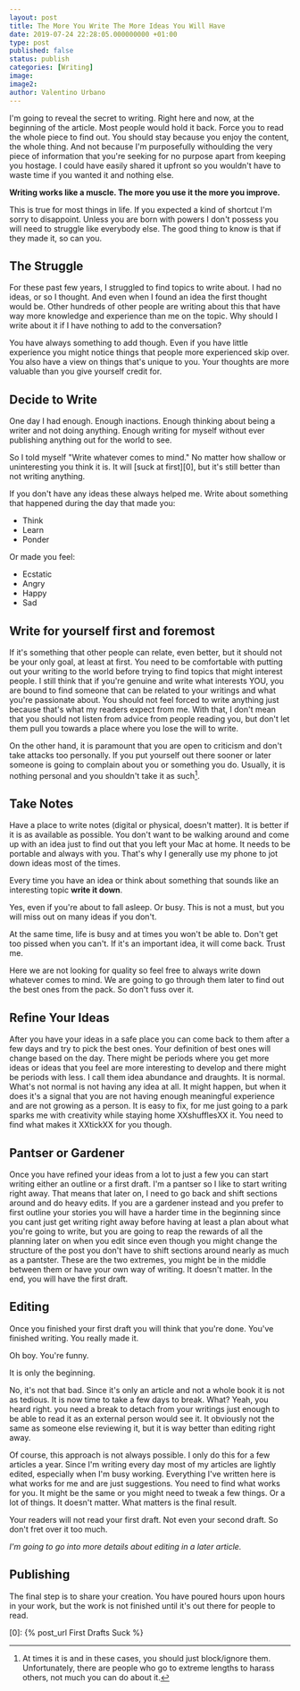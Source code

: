 ```yaml
---
layout: post
title: The More You Write The More Ideas You Will Have
date: 2019-07-24 22:28:05.000000000 +01:00
type: post
published: false
status: publish
categories: [Writing]
image:
image2:
author: Valentino Urbano
---
```


I'm going to reveal the secret to writing. Right here and now, at the beginning of the article. Most people would hold it back. Force you to read the whole piece to find out. You should stay because you enjoy the content, the whole thing. And not because I'm purposefully withoulding the very piece of information that you're seeking for no purpose apart from keeping you hostage. I could have easily shared it upfront so you wouldn't have to waste time if you wanted it and nothing else.

**Writing works like a muscle. The more you use it the more you improve.**

This is true for most things in life. If you expected a kind of shortcut I'm sorry to disappoint. Unless you are born with powers I don't possess you will need to struggle like everybody else. The good thing to know is that if they made it, so can you.

## The Struggle

For these past few years, I struggled to find topics to write about. I had no ideas, or so I thought. And even when I found an idea the first thought would be. Other hundreds of other people are writing about this that have way more knowledge and experience than me on the topic. Why should I write about it if I have nothing to add to the conversation?

You have always something to add though. Even if you have little experience you might notice things that people more experienced skip over. You also have a view on things that's unique to you. Your thoughts are more valuable than you give yourself credit for.

## Decide to Write

One day I had enough. Enough inactions. Enough thinking about being a writer and not doing anything. Enough writing for myself without ever publishing anything out for the world to see.

So I told myself "Write whatever comes to mind." No matter how shallow or uninteresting you think it is. It will [suck at first][0], but it's still better than not writing anything.

If you don't have any ideas these always helped me. Write about something that happened during the day that made you:

- Think
- Learn
- Ponder

Or made you feel:

- Ecstatic
- Angry
- Happy
- Sad

## Write for yourself first and foremost

If it's something that other people can relate, even better, but it should not be your only goal, at least at first. You need to be comfortable with putting out your writing to the world before trying to find topics that might interest people. I still think that if you're genuine and write what interests YOU, you are bound to find someone that can be related to your writings and what you're passionate about. You should not feel forced to write anything just because that's what my readers expect from me. With that, I don't mean that you should not listen from advice from people reading you, but don't let them pull you towards a place where you lose the will to write.

On the other hand, it is paramount that you are open to criticism and don't take attacks too personally. If you put yourself out there sooner or later someone is going to complain about you or something you do. Usually, it is nothing personal and you shouldn't take it as such[^1].

## Take Notes

Have a place to write notes (digital or physical, doesn't matter). It is better if it is as available as possible. You don't want to be walking around and come up with an idea just to find out that you left your Mac at home. It needs to be portable and always with you. That's why I generally use my phone to jot down ideas most of the times.

Every time you have an idea or think about something that sounds like an interesting topic **write it down**.

Yes, even if you're about to fall asleep. Or busy. This is not a must, but you will miss out on many ideas if you don't.

At the same time, life is busy and at times you won't be able to. Don't get too pissed when you can't. If it's an important idea, it will come back. Trust me.

Here we are not looking for quality so feel free to always write down whatever comes to mind. We are going to go through them later to find out the best ones from the pack. So don't fuss over it.

## Refine Your Ideas

After you have your ideas in a safe place you can come back to them after a few days and try to pick the best ones. Your definition of best ones will change based on the day. There might be periods where you get more ideas or ideas that you feel are more interesting to develop and there might be periods with less. I call them idea abundance and draughts. It is normal. What's not normal is not having any idea at all. It might happen, but when it does it's a signal that you are not having enough meaningful experience and are not growing as a person. It is easy to fix, for me just going to a park sparks me with creativity while staying home XXshufflesXX it. You need to find what makes it XXtickXX for you though.

## Pantser or Gardener

Once you have refined your ideas from a lot to just a few you can start writing either an outline or a first draft. I'm a pantser so I like to start writing right away. That means that later on, I need to go back and shift sections around and do heavy edits. If you are a gardener instead and you prefer to first outline your stories you will have a harder time in the beginning since you cant just get writing right away before having at least a plan about what you're going to write, but you are going to reap the rewards of all the planning later on when you edit since even though you might change the structure of the post you don't have to shift sections around nearly as much as a pantster. These are the two extremes, you might be in the middle between them or have your own way of writing. It doesn't matter. In the end, you will have the first draft.

## Editing

Once you finished your first draft you will think that you're done. You've finished writing. You really made it.

Oh boy. You're funny.

It is only the beginning.

No, it's not that bad. Since it's only an article and not a whole book it is not as tedious. It is now time to take a few days to break. What? Yeah, you heard right. you need a break to detach from your writings just enough to be able to read it as an external person would see it. It obviously not the same as someone else reviewing it, but it is way better than editing right away.

Of course, this approach is not always possible. I only do this for a few articles a year. Since I'm writing every day most of my articles are lightly edited, especially when I'm busy working. Everything I've written here is what works for me and are just suggestions. You need to find what works for you. It might be the same or you might need to tweak a few things. Or a lot of things. It doesn't matter. What matters is the final result.

Your readers will not read your first draft. Not even your second draft. So don't fret over it too much.

_I'm going to go into more details about editing in a later article._

## Publishing

The final step is to share your creation. You have poured hours upon hours in your work, but the work is not finished until it's out there for people to read.

[0]: {% post_url First Drafts Suck %}

[^1]: At times it is and in these cases, you should just block/ignore them. Unfortunately, there are people who go to extreme lengths to harass others, not much you can do about it.
